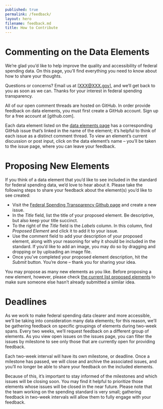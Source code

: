 ```yaml
---
published: true
permalink: /feedback/
layout: hero
filename: feedback.md
title: How to Contribute
---
```



# Commenting on the Data Elements

We’re glad you’d like to help improve the quality and accessibility of federal spending data. On this page, you’ll find everything you need to know about how to share your thoughts.

Questions or concerns? Email us at [XXX@XXX.gov], and we’ll get back to you as soon as we can. Thanks for your interest in federal spending transparency.

All of our open comment threads are hosted on GitHub. In order provide feedback on data elements, you must first create a GitHub account. Sign up for a free account at [github.com].


Each data element listed on the [data elements page](/dataelements) has a corresponding GitHub issue that’s linked in the name of the element; it’s helpful to think of each issue as a distinct comment thread. To view an element’s current discussion or post input, click on the data element’s name – you’ll be taken to the issue page, where you can leave your feedback.


# Proposing New Elements

If you think of a data element that you’d like to see included in the standard for federal spending data, we’d love to hear about it. Please take the following steps to share your feedback about the element(s) you’d like to see created:


- Visit the [Federal Spending Transparency Github page](https://github.com/fedspendingtransparency/fedspendingtransparency.github.io/issues/new) and create a new issue.
- In the *Title* field, list the title of your proposed element. Be descriptive, but also keep your title succinct.
- To the right of the *Title* field is the *Labels* column. In this column, find *Proposed Element* and click it to add it to your issue.
- Use the comment field to add your description of your proposed element, along with your reasoning for why it should be included in the standard. If you’d like to add an image, you may do so by dragging and dropping or by uploading an image file.
- Once you’ve completed your proposed element description, hit the *Submit* button. You’re done – thank you for sharing your idea.

You may propose as many new elements as you like. Before proposing a new element, however, please check [the current list proposed elements](https://github.com/fedspendingtransparency/fedspendingtransparency.github.io/labels/proposed%20element) to make sure someone else hasn’t already submitted a similar idea.  


# Deadlines

As we work to make federal spending data clearer and more accessible, we’ll be taking into consideration many data elements; for this reason, we’ll be gathering feedback on specific groupings of elements during two-week spans. Every two weeks, we’ll request feedback on a different group of elements. As you view open issues on the issues page, you can filter the issues by milestone to see only those that are currently open for providing feedback.

Each two-week interval will have its own milestone, or deadline. Once a milestone has passed, we will close and archive the associated issues, and you’ll no longer be able to share your feedback on the included elements.

Because of this, it’s important to stay informed of the milestones and which issues will be closing soon. You may find it helpful to prioritize those elements whose issues will be closed in the near future. Please note that the team working on the spending standard is very small; gathering feedback in two-week intervals will allow them to fully engage with your feedback.
